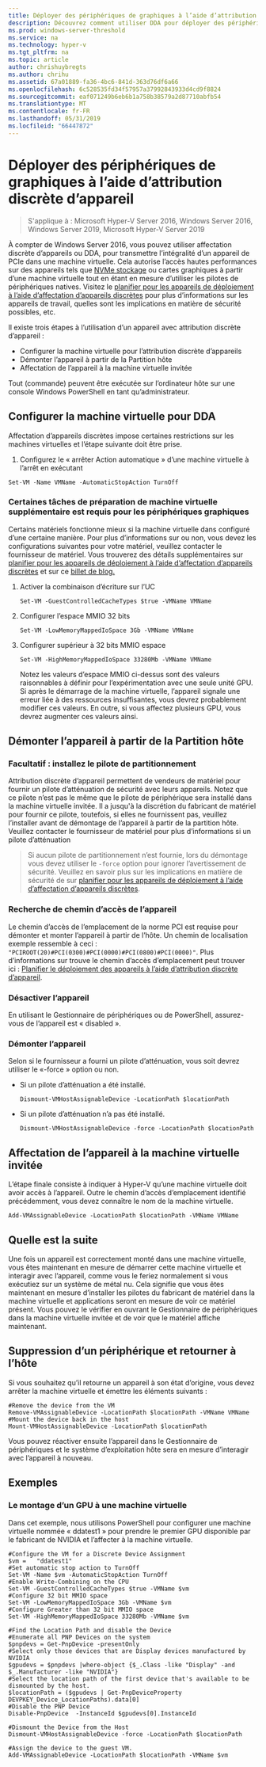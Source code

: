 ```yaml
---
title: Déployer des périphériques de graphiques à l’aide d’attribution discrète d’appareil
description: Découvrez comment utiliser DDA pour déployer des périphériques graphiques dans Windows Server
ms.prod: windows-server-threshold
ms.service: na
ms.technology: hyper-v
ms.tgt_pltfrm: na
ms.topic: article
author: chrishuybregts
ms.author: chrihu
ms.assetid: 67a01889-fa36-4bc6-841d-363d76df6a66
ms.openlocfilehash: 6c528535fd34f57957a37992843933d4cd9f8824
ms.sourcegitcommit: eaf071249b6eb6b1a758b38579a2d87710abfb54
ms.translationtype: MT
ms.contentlocale: fr-FR
ms.lasthandoff: 05/31/2019
ms.locfileid: "66447872"
---
```

# <a name="deploy-graphics-devices-using-discrete-device-assignment"></a>Déployer des périphériques de graphiques à l’aide d’attribution discrète d’appareil

>S'applique à : Microsoft Hyper-V Server 2016, Windows Server 2016, Windows Server 2019, Microsoft Hyper-V Server 2019  

À compter de Windows Server 2016, vous pouvez utiliser affectation discrète d’appareils ou DDA, pour transmettre l’intégralité d’un appareil de PCIe dans une machine virtuelle.  Cela autorise l’accès hautes performances sur des appareils tels que [NVMe stockage](./Deploying-storage-devices-using-dda.md) ou cartes graphiques à partir d’une machine virtuelle tout en étant en mesure d’utiliser les pilotes de périphériques natives.  Visitez le [planifier pour les appareils de déploiement à l’aide d’affectation d’appareils discrètes](../plan/Plan-for-Deploying-Devices-using-Discrete-Device-Assignment.md) pour plus d’informations sur les appareils de travail, quelles sont les implications en matière de sécurité possibles, etc.

Il existe trois étapes à l’utilisation d’un appareil avec attribution discrète d’appareil :
-   Configurer la machine virtuelle pour l’attribution discrète d’appareils
-   Démonter l’appareil à partir de la Partition hôte
-   Affectation de l’appareil à la machine virtuelle invitée

Tout (commande) peuvent être exécutée sur l’ordinateur hôte sur une console Windows PowerShell en tant qu’administrateur.

## <a name="configure-the-vm-for-dda"></a>Configurer la machine virtuelle pour DDA
Affectation d’appareils discrètes impose certaines restrictions sur les machines virtuelles et l’étape suivante doit être prise.

1.  Configurez le « arrêter Action automatique » d’une machine virtuelle à l’arrêt en exécutant

```
Set-VM -Name VMName -AutomaticStopAction TurnOff
```

### <a name="some-additional-vm-preparation-is-required-for-graphics-devices"></a>Certaines tâches de préparation de machine virtuelle supplémentaire est requis pour les périphériques graphiques

Certains matériels fonctionne mieux si la machine virtuelle dans configuré d’une certaine manière.  Pour plus d’informations sur ou non, vous devez les configurations suivantes pour votre matériel, veuillez contacter le fournisseur de matériel. Vous trouverez des détails supplémentaires sur [planifier pour les appareils de déploiement à l’aide d’affectation d’appareils discrètes](../plan/Plan-for-Deploying-Devices-using-Discrete-Device-Assignment.md) et sur ce [billet de blog.](https://blogs.technet.microsoft.com/virtualization/2015/11/23/discrete-device-assignment-gpus/)

1. Activer la combinaison d’écriture sur l’UC
   ```
   Set-VM -GuestControlledCacheTypes $true -VMName VMName
   ```
2. Configurer l’espace MMIO 32 bits
   ```
   Set-VM -LowMemoryMappedIoSpace 3Gb -VMName VMName
   ```
3. Configurer supérieur à 32 bits MMIO espace
   ```
   Set-VM -HighMemoryMappedIoSpace 33280Mb -VMName VMName
   ```
   Notez les valeurs d’espace MMIO ci-dessus sont des valeurs raisonnables à définir pour l’expérimentation avec une seule unité GPU.  Si après le démarrage de la machine virtuelle, l’appareil signale une erreur liée à des ressources insuffisantes, vous devrez probablement modifier ces valeurs.  En outre, si vous affectez plusieurs GPU, vous devrez augmenter ces valeurs ainsi.

## <a name="dismount-the-device-from-the-host-partition"></a>Démonter l’appareil à partir de la Partition hôte
### <a name="optional---install-the-partitioning-driver"></a>Facultatif : installez le pilote de partitionnement
Attribution discrète d’appareil permettent de vendeurs de matériel pour fournir un pilote d’atténuation de sécurité avec leurs appareils.  Notez que ce pilote n’est pas le même que le pilote de périphérique sera installé dans la machine virtuelle invitée.  Il a jusqu'à la discrétion du fabricant de matériel pour fournir ce pilote, toutefois, si elles ne fournissent pas, veuillez l’installer avant de démontage de l’appareil à partir de la partition hôte.  Veuillez contacter le fournisseur de matériel pour plus d’informations si un pilote d’atténuation
> Si aucun pilote de partitionnement n’est fournie, lors du démontage vous devez utiliser le `-force` option pour ignorer l’avertissement de sécurité. Veuillez en savoir plus sur les implications en matière de sécurité de sur [planifier pour les appareils de déploiement à l’aide d’affectation d’appareils discrètes](../plan/Plan-for-Deploying-Devices-using-Discrete-Device-Assignment.md).

### <a name="locating-the-devices-location-path"></a>Recherche de chemin d’accès de l’appareil
Le chemin d’accès de l’emplacement de la norme PCI est requise pour démonter et monter l’appareil à partir de l’hôte.  Un chemin de localisation exemple ressemble à ceci : `"PCIROOT(20)#PCI(0300)#PCI(0000)#PCI(0800)#PCI(0000)"`.  Plus d’informations sur trouve le chemin d’accès d’emplacement peut trouver ici : [Planifier le déploiement des appareils à l’aide d’attribution discrète d’appareil](../plan/Plan-for-Deploying-Devices-using-Discrete-Device-Assignment.md).

### <a name="disable-the-device"></a>Désactiver l’appareil
En utilisant le Gestionnaire de périphériques ou de PowerShell, assurez-vous de l’appareil est « disabled ».  

### <a name="dismount-the-device"></a>Démonter l’appareil
Selon si le fournisseur a fourni un pilote d’atténuation, vous soit devrez utiliser le «-force » option ou non.
- Si un pilote d’atténuation a été installé.
  ```
  Dismount-VMHostAssignableDevice -LocationPath $locationPath
  ```
- Si un pilote d’atténuation n’a pas été installé.
  ```
  Dismount-VMHostAssignableDevice -force -LocationPath $locationPath
  ```

## <a name="assigning-the-device-to-the-guest-vm"></a>Affectation de l’appareil à la machine virtuelle invitée
L’étape finale consiste à indiquer à Hyper-V qu’une machine virtuelle doit avoir accès à l’appareil.  Outre le chemin d’accès d’emplacement identifié précédemment, vous devez connaître le nom de la machine virtuelle.

```
Add-VMAssignableDevice -LocationPath $locationPath -VMName VMName
```

## <a name="whats-next"></a>Quelle est la suite
Une fois un appareil est correctement monté dans une machine virtuelle, vous êtes maintenant en mesure de démarrer cette machine virtuelle et interagir avec l’appareil, comme vous le feriez normalement si vous exécutiez sur un système de métal nu.  Cela signifie que vous êtes maintenant en mesure d’installer les pilotes du fabricant de matériel dans la machine virtuelle et applications seront en mesure de voir ce matériel présent.  Vous pouvez le vérifier en ouvrant le Gestionnaire de périphériques dans la machine virtuelle invitée et de voir que le matériel affiche maintenant.

## <a name="removing-a-device-and-returning-it-to-the-host"></a>Suppression d’un périphérique et retourner à l’hôte
Si vous souhaitez qu’il retourne un appareil à son état d’origine, vous devez arrêter la machine virtuelle et émettre les éléments suivants :
```
#Remove the device from the VM
Remove-VMAssignableDevice -LocationPath $locationPath -VMName VMName
#Mount the device back in the host
Mount-VMHostAssignableDevice -LocationPath $locationPath
```
Vous pouvez réactiver ensuite l’appareil dans le Gestionnaire de périphériques et le système d’exploitation hôte sera en mesure d’interagir avec l’appareil à nouveau.

## <a name="examples"></a>Exemples

### <a name="mounting-a-gpu-to-a-vm"></a>Le montage d’un GPU à une machine virtuelle
Dans cet exemple, nous utilisons PowerShell pour configurer une machine virtuelle nommée « ddatest1 » pour prendre le premier GPU disponible par le fabricant de NVIDIA et l’affecter à la machine virtuelle.  
```
#Configure the VM for a Discrete Device Assignment
$vm =   "ddatest1"
#Set automatic stop action to TurnOff
Set-VM -Name $vm -AutomaticStopAction TurnOff
#Enable Write-Combining on the CPU
Set-VM -GuestControlledCacheTypes $true -VMName $vm
#Configure 32 bit MMIO space
Set-VM -LowMemoryMappedIoSpace 3Gb -VMName $vm
#Configure Greater than 32 bit MMIO space
Set-VM -HighMemoryMappedIoSpace 33280Mb -VMName $vm

#Find the Location Path and disable the Device
#Enumerate all PNP Devices on the system
$pnpdevs = Get-PnpDevice -presentOnly
#Select only those devices that are Display devices manufactured by NVIDIA
$gpudevs = $pnpdevs |where-object {$_.Class -like "Display" -and $_.Manufacturer -like "NVIDIA"}
#Select the location path of the first device that's available to be dismounted by the host.
$locationPath = ($gpudevs | Get-PnpDeviceProperty DEVPKEY_Device_LocationPaths).data[0]
#Disable the PNP Device
Disable-PnpDevice  -InstanceId $gpudevs[0].InstanceId

#Dismount the Device from the Host
Dismount-VMHostAssignableDevice -force -LocationPath $locationPath

#Assign the device to the guest VM.
Add-VMAssignableDevice -LocationPath $locationPath -VMName $vm
```
